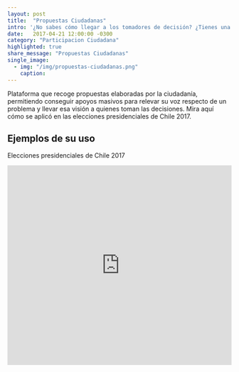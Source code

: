 ```yaml
---
layout: post
title:  "Propuestas Ciudadanas"
intro: '¿No sabes cómo llegar a los tomadores de decisión? ¿Tienes una excelente idea y la quieres compartir para que más gente se sume? ¿Crees que la construcción de políticas públicas se puede hacer de forma más colaborativa?'
date:   2017-04-21 12:00:00 -0300
category: "Participacion Ciudadana"
highlighted: true
share_message: "Propuestas Ciudadanas"
single_image:
  - img: "/img/propuestas-ciudadanas.png"
    caption:
---
```


Plataforma que recoge propuestas elaboradas por la ciudadanía, permitiendo conseguir apoyos masivos para relevar su voz respecto de un problema y llevar esa visión a quienes toman las decisiones. Mira aquí cómo se aplicó en las elecciones presidenciales de Chile 2017.

## Ejemplos de su  uso
Elecciones presidenciales de Chile 2017
<iframe width="100%" height="450" src="https://www.youtube.com/embed/UKcVJ-bfr44?rel=0&amp;showinfo=0" frameborder="0" allow="autoplay; encrypted-media" allowfullscreen></iframe>
